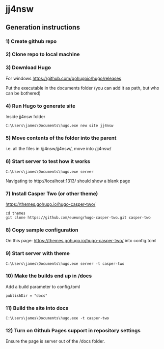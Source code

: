 # jj4nsw

## Generation instructions

### 1) Create github repo

### 2) Clone repo to local machine

### 3) Download Hugo
For windows 
https://github.com/gohugoio/hugo/releases

Put the executable in the documents folder (you can add it as path, but who can be bothered)

### 4) Run Hugo to generate site
Inside jj4nsw folder
~~~
C:\Users\james\Documents\hugo.exe new site jj4nsw
~~~

### 5) Move contents of the folder into the parent
i.e. all the files in /jj4nsw/jj4nsw/, move into /jj4nsw/

### 6) Start server to test how it works
~~~
C:\Users\james\Documents\hugo.exe server
~~~

Navigating to http://localhost:1313/ should show a blank page


### 7) Install Casper Two (or other theme)
https://themes.gohugo.io/hugo-casper-two/

~~~
cd themes
git clone https://github.com/eueung/hugo-casper-two.git casper-two
~~~


### 8) Copy sample configuration 
On this page: https://themes.gohugo.io/hugo-casper-two/
into config.toml


### 9) Start server with theme
~~~
C:\Users\james\Documents\hugo.exe server -t casper-two
~~~

### 10) Make the builds end up in /docs
Add a build parameter to config.toml
~~~
publishDir = "docs"
~~~

### 11) Build the site into docs
~~~
C:\Users\james\Documents\hugo.exe -t casper-two
~~~


### 12) Turn on Github Pages support in repository settings

Ensure the page is server out of the /docs folder.




